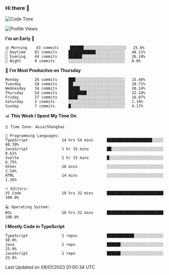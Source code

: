 ### Hi there 👋

<!--
**waynelwz/waynelwz** is a ✨ _special_ ✨ repository because its `README.md` (this file) appears on your GitHub profile.

Here are some ideas to get you started:

- 🔭 I’m currently working on ...
- 🌱 I’m currently learning ...
- 👯 I’m looking to collaborate on ...
- 🤔 I’m looking for help with ...
- 💬 Ask me about ...
- 📫 How to reach me: ...
- 😄 Pronouns: ...
- ⚡ Fun fact: ...
-->

<!--START_SECTION:waka-->
![Code Time](http://img.shields.io/badge/Code%20Time-919%20hrs%2030%20mins-blue)

![Profile Views](http://img.shields.io/badge/Profile%20Views-0-blue)

**I'm an Early 🐤** 

```text
🌞 Morning    43 commits     ██████░░░░░░░░░░░░░░░░░░░   25.6% 
🌆 Daytime    81 commits     ████████████░░░░░░░░░░░░░   48.21% 
🌃 Evening    44 commits     ██████░░░░░░░░░░░░░░░░░░░   26.19% 
🌙 Night      0 commits      ░░░░░░░░░░░░░░░░░░░░░░░░░   0.0%

```
📅 **I'm Most Productive on Thursday** 

```text
Monday       26 commits     ███░░░░░░░░░░░░░░░░░░░░░░   15.48% 
Tuesday      18 commits     ██░░░░░░░░░░░░░░░░░░░░░░░   10.71% 
Wednesday    34 commits     █████░░░░░░░░░░░░░░░░░░░░   20.24% 
Thursday     54 commits     ████████░░░░░░░░░░░░░░░░░   32.14% 
Friday       27 commits     ████░░░░░░░░░░░░░░░░░░░░░   16.07% 
Saturday     2 commits      ░░░░░░░░░░░░░░░░░░░░░░░░░   1.19% 
Sunday       7 commits      █░░░░░░░░░░░░░░░░░░░░░░░░   4.17%

```


📊 **This Week I Spent My Time On** 

```text
⌚︎ Time Zone: Asia/Shanghai

💬 Programming Languages: 
TypeScript               14 hrs 54 mins      ████████████████████░░░░░   80.39% 
JavaScript               1 hr 35 mins        ██░░░░░░░░░░░░░░░░░░░░░░░   8.61% 
Svelte                   1 hr 15 mins        █░░░░░░░░░░░░░░░░░░░░░░░░   6.75% 
Other                    28 mins             ░░░░░░░░░░░░░░░░░░░░░░░░░   2.54% 
HTML                     14 mins             ░░░░░░░░░░░░░░░░░░░░░░░░░   1.26%

🔥 Editors: 
VS Code                  18 hrs 32 mins      █████████████████████████   100.0%

💻 Operating System: 
WSL                      18 hrs 32 mins      █████████████████████████   100.0%

```

**I Mostly Code in TypeScript** 

```text
TypeScript               2 repos             ████████████░░░░░░░░░░░░░   50.0% 
Java                     1 repo              ██████░░░░░░░░░░░░░░░░░░░   25.0% 
JavaScript               1 repo              ██████░░░░░░░░░░░░░░░░░░░   25.0%

```



 Last Updated on 08/01/2023 01:00:34 UTC
<!--END_SECTION:waka-->
